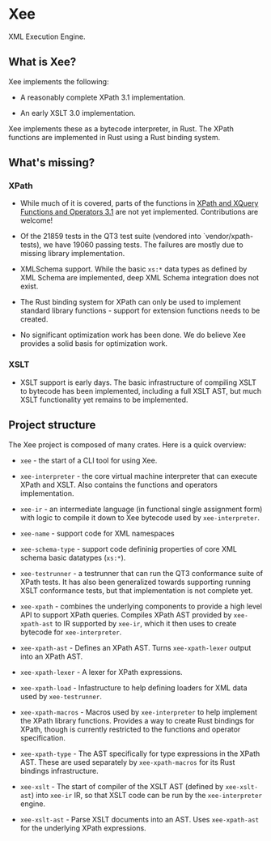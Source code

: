 # Xee

XML Execution Engine.

## What is Xee?

Xee implements the following:

- A reasonably complete XPath 3.1 implementation.

- An early XSLT 3.0 implementation.

Xee implements these as a bytecode interpreter, in Rust. The XPath functions
are implemented in Rust using a Rust binding system.

## What's missing?

### XPath

- While much of it is covered, parts of the functions in [XPath and XQuery
  Functions and Operators 3.1](https://www.w3.org/TR/xpath-functions-31/) are
  not yet implemented. Contributions are welcome!

- Of the 21859 tests in the QT3 test suite (vendored into `vendor/xpath-tests),
  we have 19060 passing tests. The failures are mostly due to missing library
  implementation.

- XMLSchema support. While the basic `xs:*` data types as defined by XML Schema
  are implemented, deep XML Schema integration does not exist.

- The Rust binding system for XPath can only be used to implement standard
  library functions - support for extension functions needs to be created.

- No significant optimization work has been done. We do believe Xee provides a
  solid basis for optimization work.

### XSLT

- XSLT support is early days. The basic infrastructure of compiling XSLT
  to bytecode has been implemented, including a full XSLT AST, but much XSLT
  functionality yet remains to be implemented.

## Project structure

The Xee project is composed of many crates. Here is a quick overview:

- `xee` - the start of a CLI tool for using Xee.

- `xee-interpreter` - the core virtual machine interpreter that can execute XPath and
  XSLT. Also contains the functions and operators implementation.

- `xee-ir` - an intermediate language (in functional single assignment form)
  with logic to compile it down to Xee bytecode used by `xee-interpreter`.

- `xee-name` - support code for XML namespaces

- `xee-schema-type` - support code defininig properties of core XML schema
  basic datatypes (`xs:*`).

- `xee-testrunner` - a testrunner that can run the QT3 conformance suite of
  XPath tests. It has also been generalized towards supporting running XSLT
  conformance tests, but that implementation is not complete yet.

- `xee-xpath` - combines the underlying components to provide a high level API
  to support XPath queries. Compiles XPath AST provided by `xee-xpath-ast` to
  IR supported by `xee-ir`, which it then uses to create bytecode for
  `xee-interpreter`.

- `xee-xpath-ast` - Defines an XPath AST. Turns `xee-xpath-lexer` output into
  an XPath AST.

- `xee-xpath-lexer` - A lexer for XPath expressions.

- `xee-xpath-load` - Infastructure to help defining loaders for XML data used
  by `xee-testrunner`.

- `xee-xpath-macros` - Macros used by `xee-interpreter` to help implement the
  XPath library functions. Provides a way to create Rust bindings for XPath,
  though is currently restricted to the functions and operator specification.

- `xee-xpath-type` - The AST specifically for type expressions in the XPath
  AST. These are used separately by `xee-xpath-macros` for its Rust bindings
  infrastructure.

- `xee-xslt` - The start of compiler of the XSLT AST (defined by
  `xee-xslt-ast`) into `xee-ir` IR, so that XSLT code can be run by the
  `xee-interpreter` engine.

- `xee-xslt-ast` - Parse XSLT documents into an AST. Uses `xee-xpath-ast` for
  the underlying XPath expressions.
